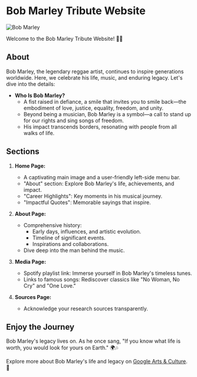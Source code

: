

# Bob Marley Tribute Website

![Bob Marley](https://sites.google.com/view/bobmarleyverse?usp=sharing)

Welcome to the Bob Marley Tribute Website! 🌟🎵

## About

Bob Marley, the legendary reggae artist, continues to inspire generations worldwide. Here, we celebrate his life, music, and enduring legacy. Let's dive into the details:

- **Who Is Bob Marley?**
  - A fist raised in defiance, a smile that invites you to smile back—the embodiment of love, justice, equality, freedom, and unity.
  - Beyond being a musician, Bob Marley is a symbol—a call to stand up for our rights and sing songs of freedom.
  - His impact transcends borders, resonating with people from all walks of life.

## Sections

1. **Home Page:**
   - A captivating main image and a user-friendly left-side menu bar.
   - "About" section: Explore Bob Marley's life, achievements, and impact.
   - "Career Highlights": Key moments in his musical journey.
   - "Impactful Quotes": Memorable sayings that inspire.

2. **About Page:**
   - Comprehensive history:
     - Early days, influences, and artistic evolution.
     - Timeline of significant events.
     - Inspirations and collaborations.
   - Dive deep into the man behind the music.

3. **Media Page:**
   - Spotify playlist link: Immerse yourself in Bob Marley's timeless tunes.
   - Links to famous songs: Rediscover classics like "No Woman, No Cry" and "One Love."

4. **Sources Page:**
   - Acknowledge your research sources transparently.

## Enjoy the Journey

Bob Marley's legacy lives on. As he once sang, "If you know what life is worth, you would look for yours on Earth." 🌍🎶

Explore more about Bob Marley's life and legacy on [Google Arts & Culture](https://blog.google/outreach-initiatives/arts-culture/bob-marley/). 📖
